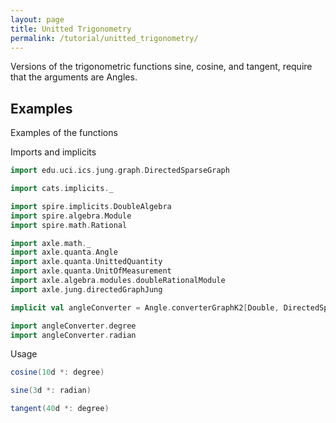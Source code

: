 ```yaml
---
layout: page
title: Unitted Trigonometry
permalink: /tutorial/unitted_trigonometry/
---
```


Versions of the trigonometric functions sine, cosine, and tangent, require that the arguments are Angles.

## Examples

Examples of the functions

Imports and implicits

```scala mdoc:silent
import edu.uci.ics.jung.graph.DirectedSparseGraph

import cats.implicits._

import spire.implicits.DoubleAlgebra
import spire.algebra.Module
import spire.math.Rational

import axle.math._
import axle.quanta.Angle
import axle.quanta.UnittedQuantity
import axle.quanta.UnitOfMeasurement
import axle.algebra.modules.doubleRationalModule
import axle.jung.directedGraphJung

implicit val angleConverter = Angle.converterGraphK2[Double, DirectedSparseGraph]

import angleConverter.degree
import angleConverter.radian
```

Usage

```scala mdoc
cosine(10d *: degree)

sine(3d *: radian)

tangent(40d *: degree)
```
